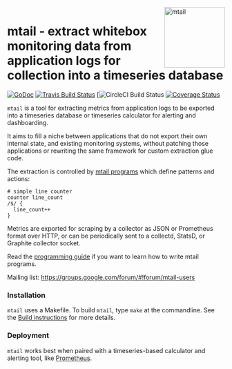 <img src="https://raw.githubusercontent.com/google/mtail/master/logo.png" alt="mtail" title="mtail" align="right" width="140">

# mtail - extract whitebox monitoring data from application logs for collection into a timeseries database

[![GoDoc](https://godoc.org/github.com/google/mtail?status.png)](http://godoc.org/github.com/google/mtail)
[![Travis Build Status](https://travis-ci.org/google/mtail.svg)](https://travis-ci.org/google/mtail)
[![CircleCI Build Status](https://circleci.com/gh/google/mtail.svg?style=shield&circle-token=:circle-token)
[![Coverage Status](https://coveralls.io/repos/github/google/mtail/badge.svg?branch=master)](https://coveralls.io/github/google/mtail?branch=master)

`mtail` is a tool for extracting metrics from application logs to be exported
into a timeseries database or timeseries calculator for alerting and
dashboarding.

It aims to fill a niche between applications that do not export their own
internal state, and existing monitoring systems, without patching those
applications or rewriting the same framework for custom extraction glue code.

The extraction is controlled by [mtail programs](docs/Programming-Guide.md)
which define patterns and actions:

    # simple line counter
    counter line_count
    /$/ {
      line_count++
    }

Metrics are exported for scraping by a collector as JSON or Prometheus format
over HTTP, or can be periodically sent to a collectd, StatsD, or Graphite
collector socket.

Read the [programming guide](docs/Programming-Guide.md) if you want to learn how
to write mtail programs.

Mailing list: https://groups.google.com/forum/#!forum/mtail-users

### Installation

`mtail` uses a Makefile. To build `mtail`, type `make` at the commandline. See
the [Build instructions](docs/Building.md) for more details.

### Deployment

`mtail` works best when paired with a timeseries-based calculator and alerting
tool, like [Prometheus](http://prometheus.io).
